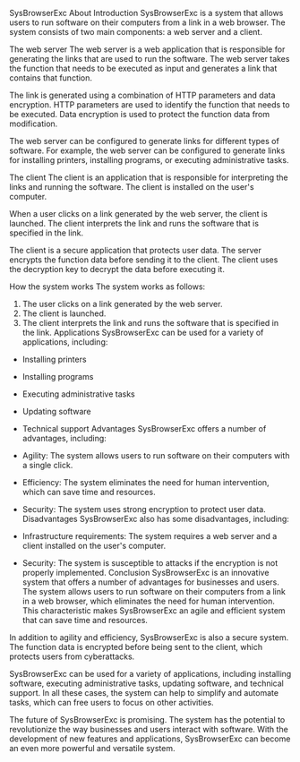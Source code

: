 SysBrowserExc About
Introduction
SysBrowserExc is a system that allows users to run software on their computers from a link in a web browser. The system consists of two main components: a web server and a client.

The web server
The web server is a web application that is responsible for generating the links that are used to run the software. The web server takes the function that needs to be executed as input and generates a link that contains that function.

The link is generated using a combination of HTTP parameters and data encryption. HTTP parameters are used to identify the function that needs to be executed. Data encryption is used to protect the function data from modification.

The web server can be configured to generate links for different types of software. For example, the web server can be configured to generate links for installing printers, installing programs, or executing administrative tasks.

The client
The client is an application that is responsible for interpreting the links and running the software. The client is installed on the user's computer.

When a user clicks on a link generated by the web server, the client is launched. The client interprets the link and runs the software that is specified in the link.

The client is a secure application that protects user data. The server encrypts the function data before sending it to the client. The client uses the decryption key to decrypt the data before executing it.

How the system works
The system works as follows:

1. The user clicks on a link generated by the web server.
2. The client is launched.
3. The client interprets the link and runs the software that is specified in the link.
Applications
SysBrowserExc can be used for a variety of applications, including:

* Installing printers
* Installing programs
* Executing administrative tasks
* Updating software
* Technical support
Advantages
SysBrowserExc offers a number of advantages, including:

* Agility: The system allows users to run software on their computers with a single click.
* Efficiency: The system eliminates the need for human intervention, which can save time and resources.
* Security: The system uses strong encryption to protect user data.
Disadvantages
SysBrowserExc also has some disadvantages, including:

* Infrastructure requirements: The system requires a web server and a client installed on the user's computer.
* Security: The system is susceptible to attacks if the encryption is not properly implemented.
Conclusion
SysBrowserExc is an innovative system that offers a number of advantages for businesses and users. The system allows users to run software on their computers from a link in a web browser, which eliminates the need for human intervention. This characteristic makes SysBrowserExc an agile and efficient system that can save time and resources.

In addition to agility and efficiency, SysBrowserExc is also a secure system. The function data is encrypted before being sent to the client, which protects users from cyberattacks.

SysBrowserExc can be used for a variety of applications, including installing software, executing administrative tasks, updating software, and technical support. In all these cases, the system can help to simplify and automate tasks, which can free users to focus on other activities.

The future of SysBrowserExc is promising. The system has the potential to revolutionize the way businesses and users interact with software. With the development of new features and applications, SysBrowserExc can become an even more powerful and versatile system.
